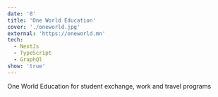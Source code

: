 ```yaml
---
date: '8'
title: 'One World Education'
cover: './oneworld.jpg'
external: 'https://oneworld.mn'
tech:
  - NextJs
  - TypeScript
  - GraphQl
show: 'true'
---
```


One World Education for student exchange, work and travel programs
